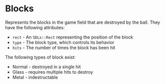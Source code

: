 # Blocks

Represents the blocks in the game field that are destroyed by the ball.
They have the following attributes:

  * `rect` - An `SDLx::Rect` representing the position of the block
  * `type` - The block type, which controls its behavior
  * `hits` - The number of times the block has been hit

The following types of block exist:

  * Normal - destroyed in a single hit
  * Glass  - requires multiple hits to destroy
  * Metal  - indestructable
